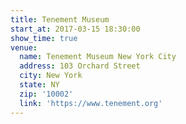 ```yaml
---
title: Tenement Museum
start_at: 2017-03-15 18:30:00
show_time: true
venue:
  name: Tenement Museum New York City
  address: 103 Orchard Street
  city: New York
  state: NY
  zip: '10002'
  link: 'https://www.tenement.org'
---
```



